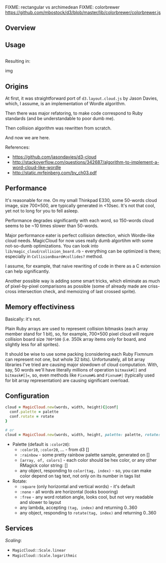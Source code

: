 FIXME: rectangular vs archimedean
FIXME: colorbrewer https://github.com/mbostock/d3/blob/master/lib/colorbrewer/colorbrewer.js

Overview
--------

Usage
-----

```ruby

```

Resulting in:

img

Origins
-------

At first, it was straightforward port of `d3.layout.cloud.js` by Jason
Davies, which, I assume, is an implementation of Wordle algorithm.

Then there was major refatoring, to make code correspond to Ruby
standards (and be understandable to poor dumb me).

Then collision algorithm was rewritten from scratch.

And now we are here.

References:
* https://github.com/jasondavies/d3-cloud
* http://stackoverflow.com/questions/342687/algorithm-to-implement-a-word-cloud-like-wordle
* http://static.mrfeinberg.com/bv_ch03.pdf

Performance
-----------

It's reasonable for me. On my small Thinkpad E330, some 50-words cloud 
image, size 700×500, are typically generated in <10sec. It's not that cool,
yet not to long for you to fell asleep.

Performance degrades significantly with each word, so 150-words cloud seems
to be ~10 times slower than 50-words.

Major performance eater is perfect collision detection, which Wordle-like
cloud needs. MagicCloud for now uses really dumb algortihm with some
not-so-dumb optimizations. You can look into 
`lib/magic_cloud/collision_board.rb` - everything can be optimized is 
there; especially in `CollisionBoard#collides?` method.

I assume, for example, that naive rewriting of code in there as a C
extension can help significantly.

Another possible way is adding some smart tricks, which eliminate as much
of pixel-by-pixel comparisons as possible (some of already made are
criss-cross intersection check, and memoizing of last crossed sprite).

Memory effectiviness
--------------------

Basically: it's not. 

Plain Ruby arrays are used to represent collision bitmasks (each array 
member stand for 1 bit), so, for example, 700×500 pixel cloud will requre 
collision board size `700*500` (i.e. 350k array items only for board, and
slightly less for all sprites).

It should be wise to use some packing (considering each Ruby Fixmnum can
represent not one, but whole 32 bits). Unfortunately, all bit array 
libraries I've tried are causing major slowdown of cloud computation. 
With, say, 50 words we'll have literally millions of operation 
`bitmask#[]` and `bitmask#[]=`, so, even methods 
like `Fixnum#&` and `Fixnum#|` (typically used for bit array representation)
are causing significant overload.

Configuration
-------------

```ruby
cloud = MagicCloud.new(words, width, height){|conf|
  conf.palette = palette
  conf.rotate = rotate
}

# or
cloud = MagicCloud.new(words, width, height, palette: palette, rotate: rotate)

```

* Palette (default is `:color20`):
  * `:color10`, `:color20`, ... - from d3 []
  * `:rainbow` - some pretty rainbow palette sample, generated on []
  * `[array, of, colors]` - each color should be hex color, or any other RMagick color string: []
  * any object, responding to `color(tag, index)` - so, you can make color 
    depend on tag text, not only on its number in tags list
* Rotate:
  * `:square` (only horizontal and vertical words) - it's default
  * `:none` - all words are horizontal (looks boooring)
  * `:free` - any word rotation angle, looks cool, but not very readable
    and slower to layout
  * any lambda, accepting `(tag, index)` and returning 0..360
  * any object, responding to `rotate(tag, index)` and returning 0..360

Services
--------

*Scaling*:

* `MagicCloud::Scale.linear`
* `MagicCloud::Scale.logarithmic`
